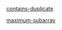 [contains-duplicate](https://leetcode.com/problems/contains-duplicate)

[maximum-subarray](https://leetcode.com/problems/maximum-subarray)
